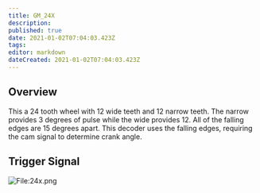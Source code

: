```yaml
---
title: GM_24X
description: 
published: true
date: 2021-01-02T07:04:03.423Z
tags: 
editor: markdown
dateCreated: 2021-01-02T07:04:03.423Z
---
```


Overview
--------

This a 24 tooth wheel with 12 wide teeth and 12 narrow teeth. The narrow provides 3 degrees of pulse while the wide provides 12. All of the falling edges are 15 degrees apart. This decoder uses the falling edges, requiring the cam signal to determine crank angle.

Trigger Signal
--------------

![<File:24x.png>](24x.png "File:24x.png")